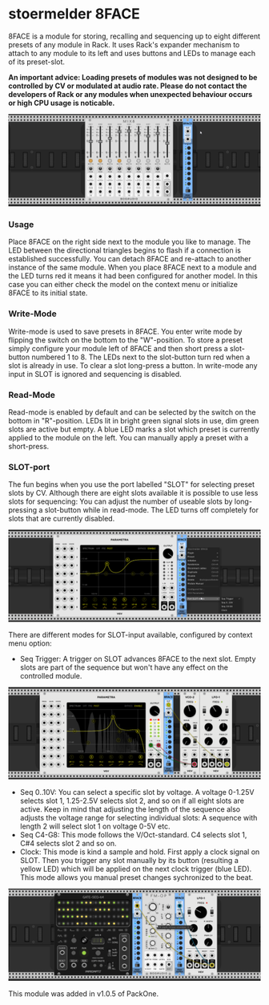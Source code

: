 # stoermelder 8FACE

8FACE is a module for storing, recalling and sequencing up to eight different presets of any module in Rack. It uses Rack's expander mechanism to attach to any module to its left and uses buttons and LEDs to manage each of its preset-slot.

**An important advice: Loading presets of modules was not designed to be controlled by CV or modulated at audio rate. Please do not contact the developers of Rack or any modules when unexpected behaviour occurs or high CPU usage is noticable.**

![8FACE Intro](./EightFace-intro.gif)

### Usage

Place 8FACE on the right side next to the module you like to manage. The LED between the directional triangles begins to flash if a connection is established successfully. You can detach 8FACE and re-attach to another instance of the same module. When you place 8FACE next to a module and the LED turns red it means it had been configured for another model. In this case you can either check the model on the context menu or initialize 8FACE to its initial state.

### Write-Mode

Write-mode is used to save presets in 8FACE. You enter write mode by flipping the switch on the bottom to the "W"-position. To store a preset simply configure your module left of 8FACE and then short press a slot-button numbered 1 to 8. The LEDs next to the slot-button turn red when a slot is already in use. To clear a slot long-press a button. In write-mode any input in SLOT is ignored and sequencing is disabled.

### Read-Mode

Read-mode is enabled by default and can be selected by the switch on the bottom in "R"-position. LEDs lit in bright green signal slots in use, dim green slots are active but empty. A blue LED marks a slot which preset is currently applied to the module on the left. You can manually apply a preset with a short-press.

### SLOT-port

The fun begins when you use the port labelled "SLOT" for selecting preset slots by CV. Although there are eight slots available it is possible to use less slots for sequencing: You can adjust the number of useable slots by long-pressing a slot-button while in read-mode. The LED turns off completely for slots that are currently disabled.

![8FACE sequencing](./EightFace-context.png)

There are different modes for SLOT-input available, configured by context menu option:

- Seq Trigger:
A trigger on SLOT advances 8FACE to the next slot. Empty slots are part of the sequence but won't have any effect on the controlled module.

![8FACE sequencing](./EightFace-trig.gif)

- Seq 0..10V:
You can select a specific slot by voltage. A voltage 0-1.25V selects slot 1, 1.25-2.5V selects slot 2, and so on if all eight slots are active. Keep in mind that adjusting the length of the sequence also adjusts the voltage range for selecting individual slots: A sequence with length 2 will select slot 1 on voltage 0-5V etc.
- Seq C4-G8: 
This mode follows the V/Oct-standard. C4 selects slot 1, C#4 selects slot 2 and so on.
- Clock:
This mode is kind a sample and hold. First apply a clock signal on SLOT. Then you trigger any slot manually by its button (resulting a yellow LED) which will be applied on the next clock trigger (blue LED). This mode allows you manual preset changes sychronized to the beat.

![8FACE clock mode](./EightFace-clock.gif)

This module was added in v1.0.5 of PackOne.